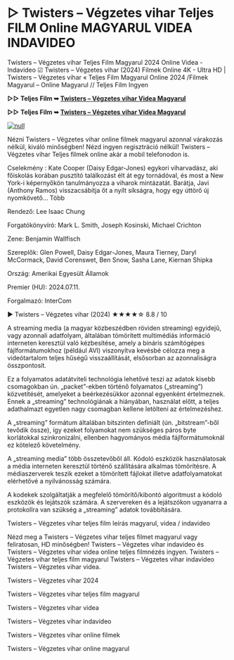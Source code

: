 # ▷ Twisters – Végzetes vihar Teljes FILM Online MAGYARUL VIDEA INDAVIDEO

Twisters – Végzetes vihar Teljes Film Magyarul 2024 Online Videa - Indavideo ☑ Twisters – Végzetes vihar (2024) Filmek Online 4K - Ultra HD | Twisters – Végzetes vihar « Teljes Film Magyarul Online 2024 /Filmek Magyarul – Online Magyarul // Teljes Film Ingyen

**▷▷ Teljes Film ➥ [Twisters – Végzetes vihar Videa Magyarul](https://t.co/946BckAEoA)**

**▷▷ Teljes Film ➥ [Twisters – Végzetes vihar Videa Magyarul](https://t.co/946BckAEoA)**

[![null](https://static.wixstatic.com/media/855a25_043b5abeb4ae4d35ac003198e7fe56ed~mv2.gif)](https://t.co/946BckAEoA)

Nézni Twisters – Végzetes vihar online filmek magyarul azonnal várakozás nélkül, kiváló minőségben! Nézd ingyen regisztráció nélkül! Twisters – Végzetes vihar Teljes filmek online akár a mobil telefonodon is.

Cselekmény : Kate Cooper (Daisy Edgar-Jones) egykori viharvadász, aki főiskolás korában pusztító találkozást élt át egy tornádóval, és most a New York-i képernyőkön tanulmányozza a viharok mintázatát. Barátja, Javi (Anthony Ramos) visszacsábítja őt a nyílt síkságra, hogy egy úttörő új nyomkövető… Több

Rendező: Lee Isaac Chung

Forgatókönyvíró: Mark L. Smith, Joseph Kosinski, Michael Crichton

Zene: Benjamin Wallfisch

Szereplők: Glen Powell, Daisy Edgar-Jones, Maura Tierney, Daryl McCormack, David Corenswet, Ben Snow, Sasha Lane, Kiernan Shipka

Ország: Amerikai Egyesült Államok

Premier (HU): 2024.07.11.

Forgalmazó: InterCom

▶️ Twisters – Végzetes vihar (2024) ★★★★☆ 8.8 / 10

A streaming media (a magyar közbeszédben röviden streaming) egyidejű, vagy azonnali adatfolyam, általában tömörített multimédiás információ interneten keresztül való kézbesítése, amely a bináris számítógépes fájlformátumokhoz (például AVI) viszonyítva kevésbé célozza meg a videótartalom teljes hűségű visszaállítását, elsősorban az azonnaliságra összpontosít.

Ez a folyamatos adatátviteli technológia lehetővé teszi az adatok kisebb csomagokban ún. „packet”-ekben történő folyamatos („streaming”) közvetítését, amelyeket a beérkezésükkor azonnal egyenként értelmeznek. Ennek a „streaming” technológiának a hiányában, használat előtt, a teljes adathalmazt egyetlen nagy csomagban kellene letölteni az értelmezéshez.

A „streaming” formátum általában bitszinten definiált (ún. „bitstream”-ből tevődik össze), így ezeket folyamokat nem szükséges páros byte korlátokkal szinkronizálni, ellenben hagyományos média fájlformátumoknál ez kötelező követelmény.

A „streaming media” több összetevőből áll. Kódoló eszközök használatosak a média interneten keresztül történő szállítására alkalmas tömörítésre. A médiaszerverek teszik ezeket a tömörített fájlokat illetve adatfolyamatokat elérhetővé a nyilvánosság számára.

A kodekek szolgáltatják a megfelelő tömörítő/kibontó algoritmust a kódoló eszközök és lejátszók számára. A szervereken és a lejátszókon ugyanarra a protokollra van szükség a „streaming” adatok továbbítására.

Twisters – Végzetes vihar teljes film leírás magyarul, videa / indavideo

Nézd meg a Twisters – Végzetes vihar teljes filmet magyarul vagy feliratosan, HD minőségben! Twisters – Végzetes vihar indavideo és Twisters – Végzetes vihar videa online teljes filmnézés ingyen. Twisters – Végzetes vihar teljes film magyarul Twisters – Végzetes vihar indavideo Twisters – Végzetes vihar videa.

Twisters – Végzetes vihar 2024

Twisters – Végzetes vihar teljes film magyarul

Twisters – Végzetes vihar videa

Twisters – Végzetes vihar indavideo

Twisters – Végzetes vihar online filmek

Twisters – Végzetes vihar online magyarul
